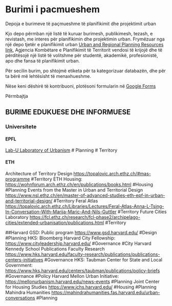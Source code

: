 # Burimi i pacmueshem 

Depoja e burimeve të paçmueshme të planifikimit dhe projektimit urban 

Kjo depo përmban një listë të kuruar burimesh, publikimesh, tezash, e revistash, me interes për planifikimin dhe projektimin urban. Frymëzuar nga një depo tjetër e planifikimit urban [Urban and Regional Planning Resources link](https://github.com/APA-Technology-Division/urban-and-regional-planning-resources/blob/main/README.md), Agjencia Kombëtare e Planifikimit të Territorit vendosi të krijojë dhe të përditësojë një listë të volitshme për studentë, akademikë, profesionistë, apo dhe fansa të planifikimit urban. 

Për secilin burim, po shtojmë etiketa për ta kategorizuar databazën, dhe për ta bërë më lehtësisht të menaxhueshme. 

Nëse keni dëshirë të kontribuoni, plotësoni formularin në [Google Forms](https://docs.google.com/forms/d/e/1FAIpQLSeR0qAMEwlsruT1Mvn7gPLFRRNKV9LfIJ8gt5d-DIG4vV3WtA/viewform?usp=sf_link) 
 
Përmbajtja

## BURIME EDUKUESE DHE INFORMUESE

### Universitete 

#### EPFL
[Lab-U Laboratory of Urbanism](https://www.epfl.ch/labs/lab-u/) # Planning # Territory


#### ETH 
Architecture of Territory Design https://topalovic.arch.ethz.ch/#mas-programme #Territory
ETH Housing: https://wohnforum.arch.ethz.ch/en/publications/books.html #Housing #Planning
Events from the Master in Urban and Territorial Design https://www.nsl.ethz.ch/en/master-of-advanced-studies-eth-epf-in-urban-and-territorial-design/ #Territory 
Feral Atlas https://topalovic.arch.ethz.ch/Libraries/Lectures/Feral-Atlas-Anna-L-Tsing-In-Conversation-With-Marija-Maric-And-Nils-Guttler #Territory
Future Cities Laboratory https://fcl.ethz.ch/research/fcl-phase2/archipelago-cities/extended-urbanisation/publications.html  #Territory

##Harvard 
GSD: Public program https://www.gsd.harvard.edu/ #Design #Planning
HKS: Bloomberg Harvard City Fellowship: https://www.cityleadership.harvard.edu/ #Governance #City
Harvard Kennedy School Publications Faculty Research https://www.hks.harvard.edu/faculty-research/publications/publications-centers-initiatives #Governance
HKS: Taubman Center for State and Local Government: https://www.hks.harvard.edu/centers/taubman/publications/policy-briefs #Governance #Policy
Harvard Mellon Urban Initiative: https://mellonurbanism.harvard.edu/news-events #Planning
Joint Center for Housing Studies https://www.jchs.harvard.edu/ #Housing #Planning
Mahindra Humanities https://mahindrahumanities.fas.harvard.edu/urban-conversations #Planning
